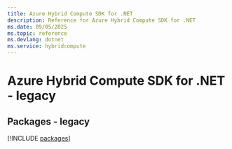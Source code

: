 ```yaml
---
title: Azure Hybrid Compute SDK for .NET
description: Reference for Azure Hybrid Compute SDK for .NET
ms.date: 09/05/2025
ms.topic: reference
ms.devlang: dotnet
ms.service: hybridcompute
---
```

# Azure Hybrid Compute SDK for .NET - legacy
## Packages - legacy
[!INCLUDE [packages](hybrid-compute-index.md)]